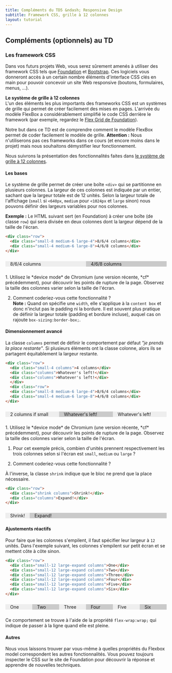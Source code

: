 ```yaml
---
title: Compléments du TD5 &ndash; Responsive Design
subtitle: Framework CSS, grille à 12 colonnes
layout: tutorial
---
```


## Compléments (optionnels) au TD

<!-- ### Responsive images  -->
<!-- * image responsive avec srcset ? -->

### Les framework CSS

Dans vos futurs projets Web, vous serez sûrement amenés à utiliser des framework
CSS tels que [Foundation](https://foundation.zurb.com/) et
[Bootstrap](https://getbootstrap.com/css/). Ces logiciels vous donneront accès à
un certain nombre éléments d'interface CSS clés en main pour pouvoir concevoir
un site Web responsive (boutons, formulaires, menus, ...). 

**Le système de grille à 12 colonnes**  
L'un des éléments les plus importants des frameworks CSS est un systèmes de
grille qui permet de créer facilement des mises en pages. L'arrivée du modèle
FlexBox a considérablement simplifié le code CSS derrière le framework (par
exemple, regardez le
[Flex Grid de Foundation](https://foundation.zurb.com/sites/docs/flex-grid.html)).

Notre but dans ce TD est de comprendre comment le modèle FlexBox permet de coder
facilement le modèle de grille. **Attention :** Nous n'utiliserons pas ces
frameworks dans ce cours (et encore moins dans le projet) mais nous souhaitons
démystifier leur fonctionnement.

Nous suivrons la présentation des fonctionnalités faites dans [le système de grille à 12 colonnes](https://getbootstrap.com/docs/3.4/css/#grid).

#### Les bases

Le système de grille permet de créer une boîte `<div>` qui se partitionne en
plusieurs colonnes. La largeur de ces colonnes est indiquée par un entier,
sachant que la largeur totale est de 12 unités. Selon la largeur totale de
l'affichage (`small` si `<640px`, `medium` pour `<1024px` et `large` sinon) nous
pouvons définir des largeurs variables pour nos colonnes.

**Exemple :** Le HTML suivant sert (en Foundation) à créer une boîte (de classe
  `row`) qui sera divisée en deux colonnes dont la largeur dépend de la taille de
  l'écran.

```html
<div class="row">
  <div class="small-8 medium-6 large-4">8/6/4 columns</div>
  <div class="small-4 medium-6 large-8">4/6/8 columns</div>
</div>
```

<div class="row">
<div class="small-8 medium-6 large-4">
8/6/4 columns
</div>
<div class="small-4 medium-6 large-8">
4/6/8 columns
</div>
</div>

<div class="exercise">
1. Utilisez le *device mode* de Chromium (une version récente, *cf*
précédemment), pour découvrir les points de rupture de la page. Observez la
taille des colonnes varier selon la taille de l'écran.

2. Comment coderiez-vous cette fonctionnalité ?  
   **Note :** Quand on spécifie une `width`, elle s'applique à la `content box`
     et donc n'inclut pas le padding ni la bordure. Il est souvent plus pratique
     de définir la largeur totale (padding et bordure incluse), auquel cas on
     rajoute `box-sizing:border-box;`.

<!-- Il y a besoin de media queries, de définir la largeur en pourcentage du parent -->
<!-- (avec border-box) et des flex box pour mettre deux boîtes à côté -->

</div>

#### Dimensionnement avancé

La classe `columns` permet de définir le comportement par défaut *"je prends la
place restante"*. Si plusieurs éléments ont la classe colonne, alors ils se
partagent équitablement la largeur restante.

```html
<div class="row">
  <div class="small-4 columns">4 columns</div>
  <div class="columns">Whatever's left!</div>
  <div class="columns">Whatever's left!</div>
  </div>
  <div class="row">
  <div class="small-8 medium-6 large-4">8/6/4 columns</div>
  <div class="small-4 medium-6 large-8">4/6/8 columns</div>
</div>
```

<div class="row">
<div class="small-2 columns">
2 columns if small
</div>
<div class="columns">
Whatever's left!
</div>
<div class="columns">
Whatever's left!
</div>
</div>

<div class="exercise">
1. Utilisez le *device mode* de Chromium (une version récente, *cf*
précédemment), pour découvrir les points de rupture de la page. Observez la
taille des colonnes varier selon la taille de l'écran.

1. Pour cet exemple précis, combien d'unités prennent respectivement les trois
colonnes selon si l'écran est `small`, `medium` ou `large` ?

   <!-- small 2/5/5, medium et large 4/4/4  -->

2. Comment coderiez-vous cette fonctionnalité ?

<!-- Il y a besoin de media queries. Et on va utiliser flex-grow:1 pour répartir la -->
<!-- largeur restante. Mais pour ne pas prendre en compte la largeur de base des -->
<!-- éléments en columns, on met une taille de base 0px. -->
<!-- Par exemple flex: 1 1 0px -->

</div>

À l'inverse, la classe `shrink` indique que le bloc ne prend que la place nécessaire.

```html
<div class="row">
  <div class="shrink columns">Shrink!</div>
  <div class="columns">Expand!</div>
</div>
```

<div class="row">
<div class="shrink">
Shrink!
</div>
<div class="columns">
Expand!
</div>
</div>

#### Ajustements réactifs

Pour faire que les colonnes s'empilent, il faut spécifier leur largeur à `12`
unités. Dans l'exemple suivant, les colonnes s'empilent sur petit écran et se
mettent côte à côte sinon.

```html
<div class="row">
  <div class="small-12 large-expand columns">One</div>
  <div class="small-12 large-expand columns">Two</div>
  <div class="small-12 large-expand columns">Three</div>
  <div class="small-12 large-expand columns">Four</div>
  <div class="small-12 large-expand columns">Five</div>
  <div class="small-12 large-expand columns">Six</div>
</div>
```

<div class="row">
<div class="small-12 large-expand columns">
One
</div>
<div class="small-12 large-expand columns">
Two
</div>
<div class="small-12 large-expand columns">
Three
</div>
<div class="small-12 large-expand columns">
Four
</div>
<div class="small-12 large-expand columns">
Five
</div>
<div class="small-12 large-expand columns">
Six
</div>
</div>

Ce comportement se trouve à l'aide de la propriété `flex-wrap:wrap;` qui indique
de passer à la ligne quand elle est pleine.

#### Autres

Nous vous laissons trouver par vous-même à quelles propriétés du Flexbox model
correspondent les autres fonctionnalités. Vous pouvez toujours inspecter le CSS
sur le site de Foundation pour découvrir la réponse et apprendre de nouvelles
techniques.

<!-- Pour comprendre flex-basis, voir -->
<!-- [https://developer.mozilla.org/fr/docs/Web/CSS/flex](https://developer.mozilla.org/fr/docs/Web/CSS/flex) -->

<!-- Tailles foundation -->
<!--   small: 0px, -->
<!--   medium: 640px, -->
<!--   large: 1024px, -->
<!--   xlarge: 1200px, -->
<!--   xxlarge: 1440px, -->

<!-- Flexgrid foundation -->

<!-- ```html
<!-- <div class="row"> -->
<!--   <div class="small-4 columns">4 columns</div> -->
<!--   <div class="columns">Whatever's left!</div> -->
<!-- </div> -->
<!-- ```

<!-- ```css
<!-- .row { -->
<!--   dislay:flex; -->
<!--   flex-wrap:wrap; -->
<!-- } -->
<!-- ```

<!-- ```css
<!-- @media () { -->
<!-- .small-4 { -->
<!-- flex: 0 0 33.33333%; -->
<!-- box-sizing : border-box; -->
<!-- } -->
<!-- } -->
<!-- ```

<!-- ```css
<!-- .columns { -->
<!--   flex: 1 1 0px; -->
<!-- } -->
<!-- ```

<!-- ```css
<!-- .shrink { -->
<!--   flex: 0 0 auto; -->
<!-- } -->
<!-- ```

<!-- ```css
<!-- @media() { -->
<!-- .medium-expand { -->
<!--   flex: 1 1 0px; -->
<!--   } -->
<!--   } -->
<!-- ``` -->


<style type="text/css">
.row {
    display:flex;
	margin: 24px 0;
	width:100%;
	background-color:#FBFBFB;
	flex-wrap:wrap;
}

.row > *:nth-child(odd) {
    background-color:#eee;
}

.row > * {
    padding : 0 15px;
    box-sizing:border-box;
	background-color:#cacaca;
}

.columns {
  flex: 1 1 0px;
}

.shrink {
  flex: 0 0 auto;
}

@media(min-width:1024px) {
    .large-2 {
	flex:0 0 16.6%;
    }

    .large-4 {
	flex:0 0 33.3%;
    }
    
    .large-6 {
	flex:0 0 50%;
    }
    
    .large-8 {
	flex:0 0 66.6%;
    }

    .large-10 {
	flex:0 0 83.3%;
    }

    .large-12 {
	flex:0 0 100%;
    }
}

@media (max-width:1023px) and (min-width:640px) {
    .medium-2 {
	flex:0 0 16.6%;
    }

    .medium-4 {
	flex:0 0 33.3%;
    }
    
    .medium-6 {
	flex:0 0 50%;
    }
    
    .medium-8 {
	flex:0 0 66.6%;
    }

    .medium-10 {
	flex:0 0 83.3%;
    }

    .medium-12 {
	flex:0 0 100%;
    } 
}

@media (max-width:639px) {
    .small-2 {
/* Or equivalently */
/*    width:16.6%; */
/*    flex:0 0 auto; */
    flex:0 0 16.6%;
    }

    .small-4 {
	flex:0 0 33.3%;
    }
    
    .small-6 {
	flex:0 0 50%;
    }
    
    .small-8 {
	flex:0 0 66.6%;
    }

    .small-10 {
	flex:0 0 83.3%;
    }

    .small-12 {
	flex:0 0 100%;
    }
}
</style>
